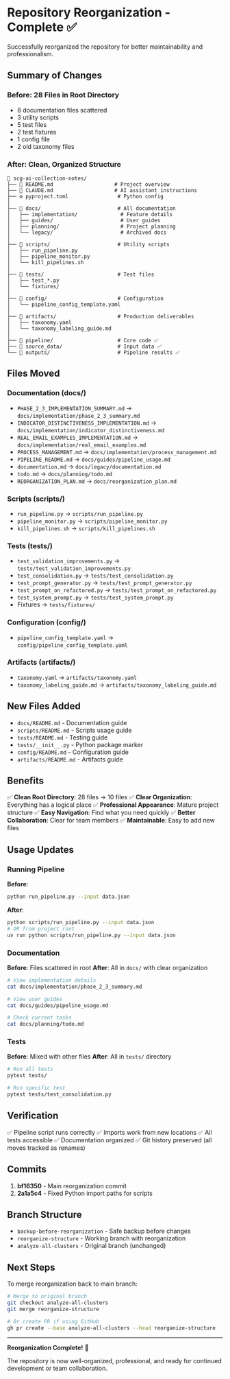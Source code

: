 # Repository Reorganization - Complete ✅

Successfully reorganized the repository for better maintainability and professionalism.

## Summary of Changes

### Before: 28 Files in Root Directory
- 8 documentation files scattered
- 3 utility scripts  
- 5 test files
- 2 test fixtures
- 1 config file
- 2 old taxonomy files

### After: Clean, Organized Structure

```
📁 scg-ai-collection-notes/
├── 📄 README.md                    # Project overview
├── 📄 CLAUDE.md                    # AI assistant instructions
├── ⚙️ pyproject.toml                # Python config
│
├── 📁 docs/                         # All documentation
│   ├── implementation/              # Feature details
│   ├── guides/                      # User guides
│   ├── planning/                    # Project planning
│   └── legacy/                      # Archived docs
│
├── 📁 scripts/                      # Utility scripts
│   ├── run_pipeline.py
│   ├── pipeline_monitor.py
│   └── kill_pipelines.sh
│
├── 📁 tests/                        # Test files
│   ├── test_*.py
│   └── fixtures/
│
├── 📁 config/                       # Configuration
│   └── pipeline_config_template.yaml
│
├── 📁 artifacts/                    # Production deliverables
│   ├── taxonomy.yaml
│   └── taxonomy_labeling_guide.md
│
├── 📁 pipeline/                     # Core code ✅
├── 📁 source_data/                  # Input data ✅
└── 📁 outputs/                      # Pipeline results ✅
```

## Files Moved

### Documentation (docs/)
- `PHASE_2_3_IMPLEMENTATION_SUMMARY.md` → `docs/implementation/phase_2_3_summary.md`
- `INDICATOR_DISTINCTIVENESS_IMPLEMENTATION.md` → `docs/implementation/indicator_distinctiveness.md`
- `REAL_EMAIL_EXAMPLES_IMPLEMENTATION.md` → `docs/implementation/real_email_examples.md`
- `PROCESS_MANAGEMENT.md` → `docs/implementation/process_management.md`
- `PIPELINE_README.md` → `docs/guides/pipeline_usage.md`
- `documentation.md` → `docs/legacy/documentation.md`
- `todo.md` → `docs/planning/todo.md`
- `REORGANIZATION_PLAN.md` → `docs/reorganization_plan.md`

### Scripts (scripts/)
- `run_pipeline.py` → `scripts/run_pipeline.py`
- `pipeline_monitor.py` → `scripts/pipeline_monitor.py`
- `kill_pipelines.sh` → `scripts/kill_pipelines.sh`

### Tests (tests/)
- `test_validation_improvements.py` → `tests/test_validation_improvements.py`
- `test_consolidation.py` → `tests/test_consolidation.py`
- `test_prompt_generator.py` → `tests/test_prompt_generator.py`
- `test_prompt_on_refactored.py` → `tests/test_prompt_on_refactored.py`
- `test_system_prompt.py` → `tests/test_system_prompt.py`
- Fixtures → `tests/fixtures/`

### Configuration (config/)
- `pipeline_config_template.yaml` → `config/pipeline_config_template.yaml`

### Artifacts (artifacts/)
- `taxonomy.yaml` → `artifacts/taxonomy.yaml`
- `taxonomy_labeling_guide.md` → `artifacts/taxonomy_labeling_guide.md`

## New Files Added

- `docs/README.md` - Documentation guide
- `scripts/README.md` - Scripts usage guide
- `tests/README.md` - Testing guide
- `tests/__init__.py` - Python package marker
- `config/README.md` - Configuration guide
- `artifacts/README.md` - Artifacts guide

## Benefits

✅ **Clean Root Directory**: 28 files → 10 files
✅ **Clear Organization**: Everything has a logical place
✅ **Professional Appearance**: Mature project structure
✅ **Easy Navigation**: Find what you need quickly
✅ **Better Collaboration**: Clear for team members
✅ **Maintainable**: Easy to add new files

## Usage Updates

### Running Pipeline

**Before**:
```bash
python run_pipeline.py --input data.json
```

**After**:
```bash
python scripts/run_pipeline.py --input data.json
# OR from project root
uv run python scripts/run_pipeline.py --input data.json
```

### Documentation

**Before**: Files scattered in root
**After**: All in `docs/` with clear organization

```bash
# View implementation details
cat docs/implementation/phase_2_3_summary.md

# View user guides
cat docs/guides/pipeline_usage.md

# Check current tasks
cat docs/planning/todo.md
```

### Tests

**Before**: Mixed with other files
**After**: All in `tests/` directory

```bash
# Run all tests
pytest tests/

# Run specific test
pytest tests/test_consolidation.py
```

## Verification

✅ Pipeline script runs correctly
✅ Imports work from new locations
✅ All tests accessible
✅ Documentation organized
✅ Git history preserved (all moves tracked as renames)

## Commits

1. **bf16350** - Main reorganization commit
2. **2a1a5c4** - Fixed Python import paths for scripts

## Branch Structure

- `backup-before-reorganization` - Safe backup before changes
- `reorganize-structure` - Working branch with reorganization
- `analyze-all-clusters` - Original branch (unchanged)

## Next Steps

To merge reorganization back to main branch:

```bash
# Merge to original branch
git checkout analyze-all-clusters
git merge reorganize-structure

# Or create PR if using GitHub
gh pr create --base analyze-all-clusters --head reorganize-structure
```

---

**Reorganization Complete!** 🎉

The repository is now well-organized, professional, and ready for continued development or team collaboration.
